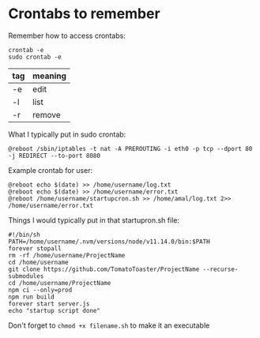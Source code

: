 # Crontabs to remember

Remember how to access crontabs:
```
crontab -e
sudo crontab -e
```

| tag | meaning  |
|-----|----------|
| -e  |   edit   |
| -l  |   list   |
| -r  |  remove  |

What I typically put in sudo crontab:
```
@reboot /sbin/iptables -t nat -A PREROUTING -i eth0 -p tcp --dport 80 -j REDIRECT --to-port 8080
```

Example crontab for user:
```
@reboot echo $(date) >> /home/username/log.txt
@reboot echo $(date) >> /home/username/error.txt
@reboot /home/username/startupcron.sh >> /home/amal/log.txt 2>> /home/username/error.txt
```

Things I would typically put in that startupron.sh file:
```
#!/bin/sh
PATH=/home/username/.nvm/versions/node/v11.14.0/bin:$PATH
forever stopall
rm -rf /home/username/ProjectName
cd /home/username
git clone https://github.com/TomatoToaster/ProjectName --recurse-submodules
cd /home/username/ProjectName
npm ci --only=prod
npm run build
forever start server.js
echo "startup script done"
```
Don't forget to `chmod +x filename.sh` to make it an executable
